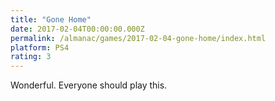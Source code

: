 ```yaml
---
title: "Gone Home"
date: 2017-02-04T00:00:00.000Z
permalink: /almanac/games/2017-02-04-gone-home/index.html
platform: PS4
rating: 3
---
```


Wonderful. Everyone should play this.


